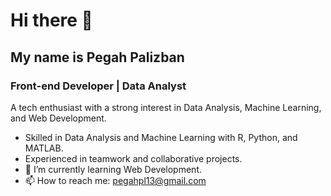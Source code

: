 # Hi there 👋
## My name is Pegah Palizban
### Front-end Developer | Data Analyst

A tech enthusiast with a strong interest in Data Analysis, Machine Learning, and Web Development.
- Skilled in Data Analysis and Machine Learning with R, Python, and MATLAB. 
- Experienced in teamwork and collaborative projects.
- 🌱 I’m currently learning Web Development.
- 📫 How to reach me: pegahpl13@gmail.com

<!--
**Pegah1999/Pegah1999** is a ✨ _special_ ✨ repository because its `README.md` (this file) appears on your GitHub profile.

Here are some ideas to get you started:

- 🔭 I’m currently working on ...
- 🌱 I’m currently learning ...
- 👯 I’m looking to collaborate on ...
- 🤔 I’m looking for help with ...
- 💬 Ask me about ...
- 📫 How to reach me: ...
- 😄 Pronouns: ...
- ⚡ Fun fact: ...
-->
